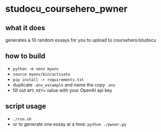 # studocu_coursehero_pwner

## what it does
generates a 10 random essays for you to upload to coursehero/studocu

## how to build
- `python -m venv myenv`
- `source myenv/bin/activate`
- `pip install -r requirements.txt`
- duplicate `.env_excample` and name the copy `.env`
- fill out `API_KEY=` value with your OpenAI api key 

## script usage
- `./run.sh`
- or to generate one essay at a time: `python ./pwner.py`
